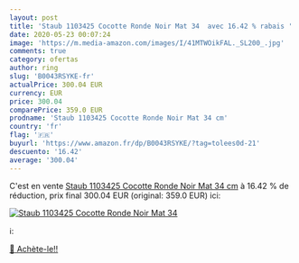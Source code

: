 ```yaml
---
layout: post
title: 'Staub 1103425 Cocotte Ronde Noir Mat 34  avec 16.42 % rabais '
date: 2020-05-23 00:07:24
image: 'https://m.media-amazon.com/images/I/41MTWOikFAL._SL200_.jpg'
comments: true
category: ofertas
author: ring
slug: 'B0043RSYKE-fr'
actualPrice: 300.04 EUR
currency: EUR
price: 300.04
comparePrice: 359.0 EUR
prodname: 'Staub 1103425 Cocotte Ronde Noir Mat 34 cm'
country: 'fr'
flag: '🇫🇷'
buyurl: 'https://www.amazon.fr/dp/B0043RSYKE/?tag=tolees0d-21'
descuento: '16.42'
average: '300.04'
---
```


C'est en vente [Staub 1103425 Cocotte Ronde Noir Mat 34 cm](https://www.amazon.fr/dp/B0043RSYKE/?tag=tolees0d-21)  à  16.42 % de réduction, prix final  300.04 EUR (original: 359.0 EUR) ici:

[![Staub 1103425 Cocotte Ronde Noir Mat 34 ](https://m.media-amazon.com/images/I/41MTWOikFAL._SL200_.jpg)](https://www.amazon.fr/dp/B0043RSYKE/?tag=tolees0d-21)

ℹ️:


[🛒 Achète-le!!](https://www.amazon.fr/dp/B0043RSYKE/?tag=tolees0d-21)
